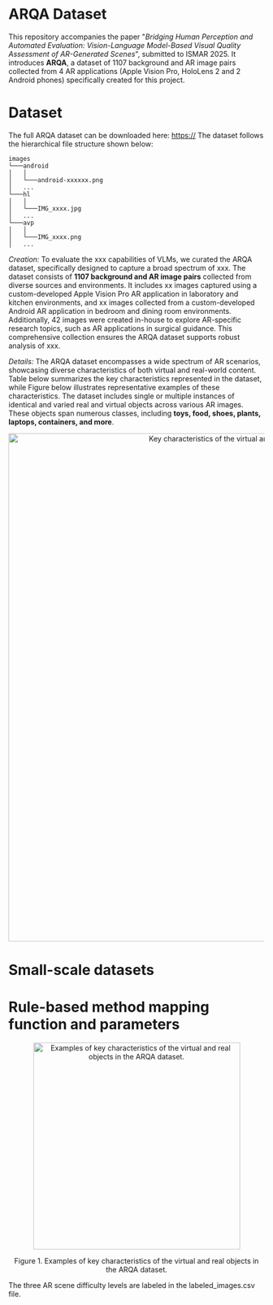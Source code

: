 # ARQA Dataset
This repository accompanies the paper "_Bridging Human Perception and Automated Evaluation: Vision-Language Model-Based Visual Quality Assessment of AR-Generated Scenes_", submitted to ISMAR 2025. It introduces **ARQA**, a dataset of 1107 background and AR image pairs collected from 4 AR applications (Apple Vision Pro, HoloLens 2 and 2 Android phones) specifically created for this project. 

# Dataset
The full ARQA dataset can be downloaded here: [https://](https://) The dataset follows the hierarchical file structure shown below:
```
images
└───android
│   │
│   └───android-xxxxxx.png
│   ...
└───hl
│   │
│   └───IMG_xxxx.jpg
│   ...
└───avp
│   │
│   └───IMG_xxxx.png
│   ...
```

_Creation:_ To evaluate the xxx capabilities of VLMs, we curated the ARQA dataset, specifically designed to capture a broad spectrum of xxx. The dataset consists of **1107 background and AR image pairs** collected from diverse sources and environments. It includes xx images captured using a custom-developed Apple Vision Pro AR application in laboratory and kitchen environments, and xx images collected from a custom-developed Android AR application in bedroom and dining room environments. Additionally, 42 images were created in-house to explore AR-specific research topics, such as AR applications in surgical guidance. This comprehensive collection ensures the ARQA dataset supports robust analysis of xxx. 

_Details:_ The ARQA dataset encompasses a wide spectrum of AR scenarios, showcasing diverse characteristics of both virtual and real-world content. Table below summarizes the key characteristics represented in the dataset, while Figure below illustrates representative examples of these characteristics. The dataset includes single or multiple instances of identical and varied real and virtual objects across various AR images. These objects span numerous classes, including **toys, food, shoes, plants, laptops, containers, and more**.

<p align="center"><img width="1000" alt="Key characteristics of the virtual and real objects in the ARQA dataset." src="https://github.com/.png"></p>

# Small-scale datasets

# Rule-based method mapping function and parameters



<p align="center"><img width="407" alt="Examples of key characteristics of the virtual and real objects in the ARQA dataset." src="https://github.com/.png"></p>
<p align="center">Figure 1. Examples of key characteristics of the virtual and real objects in the ARQA dataset.</p> 


The three AR scene difficulty levels are labeled in the labeled_images.csv file.
